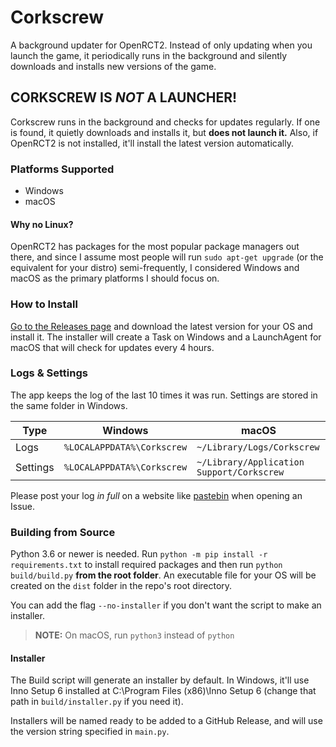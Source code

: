 # Corkscrew
A background updater for OpenRCT2. Instead of only updating when you launch the game, it periodically runs in the background and silently downloads and installs new versions of the game.

## CORKSCREW IS *NOT* A LAUNCHER!
Corkscrew runs in the background and checks for updates regularly. If one is found, it quietly downloads and installs it, but **does not launch it.**
Also, if OpenRCT2 is not installed, it'll install the latest version automatically.

### Platforms Supported
- Windows
- macOS

#### Why no Linux?
OpenRCT2 has packages for the most popular package managers out there, and since I assume most people will run `sudo apt-get upgrade` (or the equivalent for your distro) semi-frequently, I considered Windows and macOS as the primary platforms I should focus on.

### How to Install
[Go to the Releases page](https://github.com/AndroidWG/Corkscrew/releases) and download the latest version for your OS and install it. The installer will create a Task on Windows and a LaunchAgent for macOS that will check for updates every 4 hours.

### Logs & Settings
The app keeps the log of the last 10 times it was run. Settings are stored in the same folder in Windows.

| Type         | Windows                    | macOS                                     |
|--------------|----------------------------|-------------------------------------------|
| Logs         | `%LOCALAPPDATA%\Corkscrew` | `~/Library/Logs/Corkscrew`                |
| Settings     | `%LOCALAPPDATA%\Corkscrew` | `~/Library/Application Support/Corkscrew` |

Please post your log *in full* on a website like [pastebin](https://pastebin.com/) when opening an Issue.

### Building from Source
Python 3.6 or newer is needed. Run `python -m pip install -r requirements.txt` to install required packages and then run `python build/build.py` **from the root folder**. An executable file for your OS will be created on the `dist` folder in the repo's root directory.

You can add the flag `--no-installer` if you don't want the script to make an installer.

> **NOTE:** On macOS, run `python3` instead of `python`
 
#### Installer
The Build script will generate an installer by default. In Windows, it'll use Inno Setup 6 installed at C:\Program Files (x86)\Inno Setup 6 (change that path in `build/installer.py` if you need it).

Installers will be named ready to be added to a GitHub Release, and will use the version string specified in `main.py`.